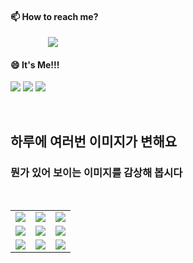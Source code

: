 #### 📫 How to reach me?
<a href="mailto:thquddnr123@gmail.com">
    <img 
        src="https://img.shields.io/badge/Gmail-d14836?style=flat-square&logo=Gmail&logoColor=white&link=mailto:thquddnr123@gmail.com"
        style="height : auto; margin-left : 60px; margin-right : 60px;"/>
</a>

#### 😄 It's Me!!!

<a href="https://cybecho.notion.site/SBU-s-Archives-854ccd3338c2456a867956f26143998a" target="_blank"><img src="https://img.shields.io/badge/Portfolio-303030?style=for-the-badge&logo=Notion&logoColor=white"/></a>
<a href="https://www.instagram.com/junk_warrior_vintage/" target="_blank"><img src="https://img.shields.io/badge/@junk_warrir_vintage-E4405F?style=for-the-badge&logo=Instagram&logoColor=white"/></a>
<a href="https://www.behance.net/thquddnr125654" target="_blank"><img src="https://img.shields.io/badge/Behance-1769FF?style=for-the-badge&logo=Behance&logoColor=white"/></a>

</br>

## 하루에 여러번 이미지가 변해요
### 뭔가 있어 보이는 이미지를 감상해 봅시다

<!--
마크업 바로보기 사이트
https://dillinger.io/ 
-->
 <br/> <table>
<tr>
<td><img src='https://www.random-art.org/img/large/416005.jpg'></td>
<td><img src='https://www.random-art.org/img/large/416298.jpg'></td>
<td><img src='https://www.random-art.org/img/large/417398.jpg'></td>
</tr>
<tr>
<td><img src='https://www.random-art.org/img/large/417305.jpg'></td>
<td><img src='https://www.random-art.org/img/large/416268.jpg'></td>
<td><img src='https://www.random-art.org/img/large/415671.jpg'></td>
</tr>
<tr>
<td><img src='https://www.random-art.org/img/large/416692.jpg'></td>
<td><img src='https://www.random-art.org/img/large/416285.jpg'></td>
<td><img src='https://www.random-art.org/img/large/416168.jpg'></td>
</tr>
</table>
